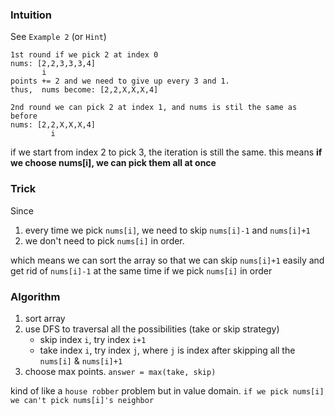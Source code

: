 ### Intuition

See `Example 2` (or `Hint`)
```
1st round if we pick 2 at index 0
nums: [2,2,3,3,3,4]
	   i
points += 2 and we need to give up every 3 and 1.
thus,  nums become: [2,2,X,X,X,4]

2nd round we can pick 2 at index 1, and nums is stil the same as before
nums: [2,2,X,X,X,4]
		 i
```

if we start from index 2 to pick 3, the iteration is still the same.
this means **if we choose nums[i], we can pick them all at once**

### Trick

Since 
1. every time we pick `nums[i]`, we need to skip `nums[i]-1` and `nums[i]+1` 
2. we don't need to pick `nums[i]` in order.

which means we can sort the array so that we can skip `nums[i]+1` easily and get rid of `nums[i]-1` at the same time if we pick `nums[i]` in order

### Algorithm

1. sort array
2. use DFS to traversal all the possibilities (take or skip strategy)
	- skip index `i`, try index `i+1`
	- take index `i`, try index `j`, where `j` is index after skipping all the `nums[i]` & `nums[i]+1`
3. choose max points. `answer = max(take, skip)`

kind of like a `house robber` problem but in value domain.
`if we pick nums[i] we can't pick nums[i]'s neighbor`